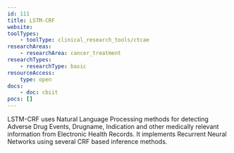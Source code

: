 ```yaml
---
id: 111
title: LSTM-CRF
website: 
toolTypes:
    - toolType: clinical_research_tools/ctcae
researchAreas:
    - researchArea: cancer_treatment
researchTypes:
    - researchType: basic
resourceAccess:
    type: open
docs:
    - doc: cbiit
pocs: []        
---
```

LSTM-CRF uses Natural Language Processing methods for detecting Adverse Drug Events, Drugname, Indication and other medically relevant information from Electronic Health Records. It implements Recurrent Neural Networks using several CRF based inference methods.

